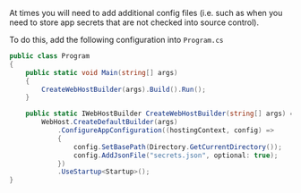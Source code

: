 At times you will need to add additional config files (i.e. such as when you need to store app secrets that are not checked into source control). 

To do this, add the following configuration into `Program.cs`

```c#
public class Program
{
    public static void Main(string[] args)
    {
        CreateWebHostBuilder(args).Build().Run();
    }

    public static IWebHostBuilder CreateWebHostBuilder(string[] args) =>
        WebHost.CreateDefaultBuilder(args)
            .ConfigureAppConfiguration((hostingContext, config) =>
            {
                config.SetBasePath(Directory.GetCurrentDirectory());
                config.AddJsonFile("secrets.json", optional: true);
            })
            .UseStartup<Startup>();
}
```
